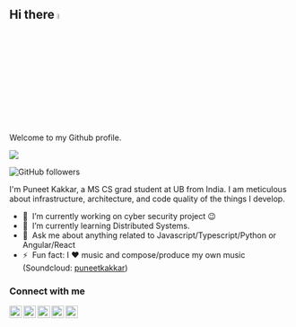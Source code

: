 ## Hi there <img src="https://media.giphy.com/media/hvRJCLFzcasrR4ia7z/giphy.gif" width="5%">

Welcome to my Github profile.

![](https://komarev.com/ghpvc/?username=puneetkakkar)

![GitHub followers](https://img.shields.io/github/followers/puneetkakkar?label=Follow&style=social)

I'm Puneet Kakkar, a MS CS grad student at UB from India. I am meticulous about infrastructure, architecture, and code quality of the things I develop. 

- 🔭 &nbsp;I’m currently working on cyber security project :wink:
- 🌱 &nbsp;I’m currently learning Distributed Systems.
- 💬 &nbsp;Ask me about anything related to Javascript/Typescript/Python or Angular/React
- ⚡ &nbsp;Fun fact: I :heart: music and compose/produce my own music (Soundcloud: [puneetkakkar](https://soundcloud.com/puneetkakkar))

### Connect with me
<a href="https://github.com/puneetkakkar">
  <picture>
      <source media="(prefers-color-scheme: dark)" srcset="https://cdn.simpleicons.org/github/white">
      <img align="left" alt="Instagram" width="22px" src="https://cdn.simpleicons.org/github" />
  </picture>
</a>
<a href="https://www.instagram.com/puneet_kakkar/">
  <img align="left" alt="Instagram" width="22px" src="https://raw.githubusercontent.com/hussainweb/hussainweb/main/icons/instagram.png" />
</a>
<a href="https://discordapp.com/users/puneetkakkar#0980">
  <img align="left" alt="Discord" width="22px" src="https://cdn.simpleicons.org/discord" />
</a>
<a href="https://www.threads.net/@puneet_kakkar">
  <picture>
      <source media="(prefers-color-scheme: dark)" srcset="https://cdn.simpleicons.org/threads/white">
      <img align="left" alt="Threads" width="22px" src="https://cdn.simpleicons.org/threads" />
  </picture>
</a>
<a href="https://www.linkedin.com/in/puneet-kakkar/">
  <img align="left" alt="LinkedIn" width="22px" src="https://cdn.simpleicons.org/linkedin" />
</a>
